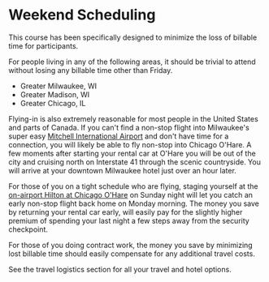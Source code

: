 # Weekend Scheduling

This course has been specifically designed to minimize the loss of billable time for participants.

For people living in any of the following areas, it should be trivial to attend without losing any billable time other than Friday.
* Greater Milwaukee, WI
* Greater Madison, WI
* Greater Chicago, IL

Flying-in is also extremely reasonable for most people in the United States and parts of Canada. If you can't find a non-stop flight into Milwaukee's super easy [Mitchell International Airport](https://www.mitchellairport.com/) and don't have time for a connection, you will likely be able to fly non-stop into Chicago O'Hare. A few moments after starting your rental car at O'Hare you will be out of the city and cruising north on Interstate 41 through the scenic countryside. You will arrive at your downtown Milwaukee hotel just over an hour later.

For those of you on a tight schedule who are flying, staging yourself at the [on-airport Hilton at Chicago O'Hare](https://www.hilton.com/en/hotels/chiohhh-hilton-chicago-ohare-airport/) on Sunday night will let you catch an early non-stop flight back home on Monday morning. The money you save by returning your rental car early, will easily pay for the slightly higher premium of spending your last night a few steps away from the security checkpoint.

For those of you doing contract work, the money you save by minimizing lost billable time should easily compensate for any additional travel costs.

See the travel logistics section for all your travel and hotel options.
